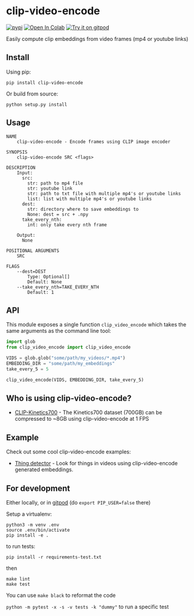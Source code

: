 # clip-video-encode
[![pypi](https://img.shields.io/pypi/v/clip-video-encode.svg)](https://pypi.python.org/pypi/clip-video-encode)
[![Open In Colab](https://colab.research.google.com/assets/colab-badge.svg)](https://colab.research.google.com/github/rom1504/clip-video-encode/blob/master/notebook/clip-video-encode.ipynb)
[![Try it on gitpod](https://img.shields.io/badge/try-on%20gitpod-brightgreen.svg)](https://gitpod.io/#https://github.com/rom1504/clip-video-encode)

Easily compute clip embeddings from video frames (mp4 or youtube links)

## Install

Using pip:
```
pip install clip-video-encode
```

Or build from source:
```
python setup.py install
```

## Usage 
```
NAME
    clip-video-encode - Encode frames using CLIP image encoder

SYNOPSIS
    clip-video-encode SRC <flags>

DESCRIPTION
    Input:
      src:
        str: path to mp4 file
        str: youtube link
        str: path to txt file with multiple mp4's or youtube links
        list: list with multiple mp4's or youtube links
      dest:
        str: directory where to save embeddings to
        None: dest = src + .npy
      take_every_nth:
        int: only take every nth frame

    Output:
      None

POSITIONAL ARGUMENTS
    SRC

FLAGS
    --dest=DEST
        Type: Optional[]
        Default: None
    --take_every_nth=TAKE_EVERY_NTH
        Default: 1
```

## API

This module exposes a single function `clip_video_encode` which takes the same arguments as the command line tool:
```python
import glob
from clip_video_encode import clip_video_encode

VIDS = glob.glob("some/path/my_videos/*.mp4")
EMBEDDING_DIR = "some/path/my_embeddings"
take_every_5 = 5

clip_video_encode(VIDS, EMBEDDING_DIR, take_every_5)
```

## Who is using clip-video-encode?
* [CLIP-Kinetics700](https://huggingface.co/datasets/iejMac/CLIP-Kinetics700) - The Kinetics700 dataset (700GB) can be compressed to ~8GB using clip-video-encode at 1 FPS

## Example
Check out some cool clip-video-encode examples:
* [Thing detector](https://github.com/iejMac/clip-video-encode/tree/main/examples/thing_detector) - Look for things in videos using clip-video-encode generated embeddings.

## For development

Either locally, or in [gitpod](https://gitpod.io/#https://github.com/rom1504/clip-video-encode) (do `export PIP_USER=false` there)

Setup a virtualenv:

```
python3 -m venv .env
source .env/bin/activate
pip install -e .
```

to run tests:
```
pip install -r requirements-test.txt
```
then 
```
make lint
make test
```

You can use `make black` to reformat the code

`python -m pytest -x -s -v tests -k "dummy"` to run a specific test
